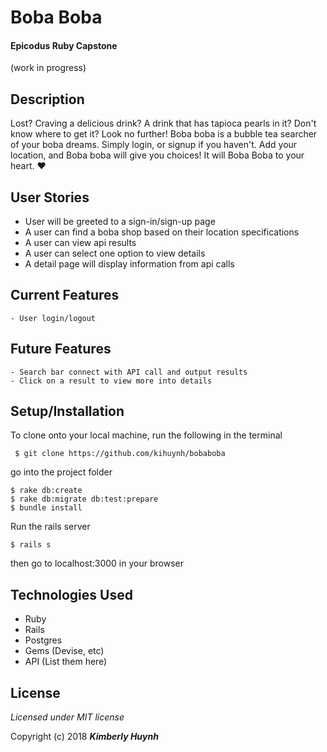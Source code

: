 # Boba Boba

#### Epicodus Ruby Capstone
(work in progress)
## Description
Lost? Craving a delicious drink? A drink that has tapioca pearls in it? Don't know where to get it? Look no further! Boba boba is a bubble tea searcher of your boba dreams. Simply login, or signup if you haven't. Add your location, and Boba boba will give you choices!
It will Boba Boba to your heart. :heart:
## User Stories
* User will be greeted to a sign-in/sign-up page
* A user can find a boba shop based on their location specifications
* A user can view api results
* A user can select one option to view details
* A detail page will display information from api calls

## Current Features
```
- User login/logout
```
## Future Features
```
- Search bar connect with API call and output results
- Click on a result to view more into details
```
## Setup/Installation

To clone onto your local machine, run the following in the terminal
```
 $ git clone https://github.com/kihuynh/bobaboba
```
go into the project folder
```
$ rake db:create
$ rake db:migrate db:test:prepare
$ bundle install
```
Run the rails server <br>
```
$ rails s
```
then go to localhost:3000 in your browser

## Technologies Used
- Ruby
- Rails
- Postgres
- Gems (Devise, etc)
- API (List them here)

## License

*Licensed under MIT license*

Copyright (c) 2018 **_Kimberly Huynh_**
